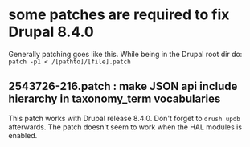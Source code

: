 # some patches are required to fix Drupal 8.4.0

Generally patching goes like this.
While being in the Drupal root dir do: `patch -p1 < /[pathto]/[file].patch`

## 2543726-216.patch : make JSON api include hierarchy in taxonomy_term vocabularies

This patch works with Drupal release 8.4.0. Don't forget to `drush updb` afterwards.
The patch doesn't seem to work when the HAL modules is enabled.

